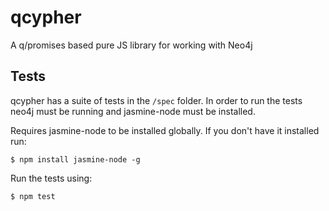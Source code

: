 # qcypher

A q/promises based pure JS library for working with Neo4j


## Tests
qcypher has a suite of tests in the `/spec` folder. In order to run the tests neo4j must be running and jasmine-node must be installed.
    
Requires jasmine-node to be installed globally. If you don't have it installed run:

    $ npm install jasmine-node -g
    
Run the tests using:

    $ npm test

